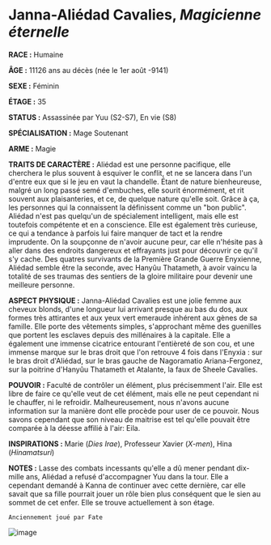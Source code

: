 # Janna-Aliédad Cavalies, *Magicienne éternelle*

**RACE :** Humaine

**ÂGE :** 11126 ans au décès (née le 1er août -9141) 

**SEXE :** Féminin

**ÉTAGE :** 35

**STATUS :** Assassinée par Yuu (S2-S7), En vie (S8)

**SPÉCIALISATION :** Mage Soutenant

**ARME :** Magie

**TRAITS DE CARACTÈRE :** Aliédad est une personne pacifique, elle cherchera le plus souvent à esquiver le conflit, et ne se lancera dans l'un d'entre eux que si le jeu en vaut la chandelle. Étant de nature bienheureuse, malgré un long passé semé d'embuches, elle sourit énormément, et rit souvent aux plaisanteries, et ce, de quelque nature qu'elle soit. Grâce à ça, les personnes qui la connaissent la définissent comme un "bon public". Aliédad n'est pas quelqu'un de spécialement intelligent, mais elle est toutefois compétente et en a conscience. Elle est également très curieuse, ce qui a tendance à parfois lui faire manquer de tact et la rendre imprudente. On la soupçonne de n'avoir aucune peur, car elle n'hésite pas à aller dans des endroits dangereux et effrayants just pour découvrir ce qu'il s'y cache. Des quatres survivants de la Première Grande Guerre Enyxienne, Aliédad semble être la seconde, avec Hanyûu Thatameth, à avoir vaincu la totalité de ses traumas des sentiers de la gloire militaire pour devenir une meilleure personne. 

**ASPECT PHYSIQUE :** Janna-Aliédad Cavalies est une jolie femme aux cheveux blonds, d'une longueur lui arrivant presque au bas du dos, aux formes très attirantes et aux yeux vert emeraude inhérent aux gènes de sa famille. Elle porte des vêtements simples, s'approchant même des guenilles que portent les esclaves depuis des millénaires à la capitale. Elle a également une immense cicatrice entourant l'entièreté de son cou, et une immense marque sur le bras droit que l'on retrouve 4 fois dans l'Enyxia : sur le bras droit d'Aliédad, sur le bras gauche de Nagoramatio Ariana-Fergonez, sur la poitrine d'Hanyûu Thatameth et Atalante, la faux de Sheele Cavalies.

**POUVOIR :** Faculté de contrôler un élément, plus précisemment l'air. Elle est libre de faire ce qu'elle veut de cet élément, mais elle ne peut cependant ni le chauffer, ni le refroidir. Malheureusement, nous n'avons aucune information sur la manière dont elle procède pour user de ce pouvoir. Nous savons cependant que son niveau de maitrise est tel qu'elle pouvait être comparée à la déesse affilié à l'air: Eila.

**INSPIRATIONS :** Marie (*Dies Irae*), Professeur Xavier (*X-men*), Hina (*Hinamatsuri*)

**NOTES :** Lasse des combats incessants qu'elle a dû mener pendant dix-mille ans, Aliédad a refusé d'accompagner Yuu dans la tour. Elle a cependant demandé à Kanna de continuer avec cette dernière, car elle savait que sa fille pourrait jouer un rôle bien plus conséquent que le sien au sommet de cet enfer. Elle se trouve actuellement à son étage.

`Anciennement joué par Fate`

![image](https://data.enyxia.fr/images/characters/aliedad.png)
